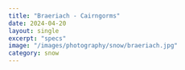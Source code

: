 ```yaml
---
title: "Braeriach - Cairngorms"
date: 2024-04-20
layout: single
excerpt: "specs"
image: "/images/photography/snow/braeriach.jpg"
category: snow
---
```

